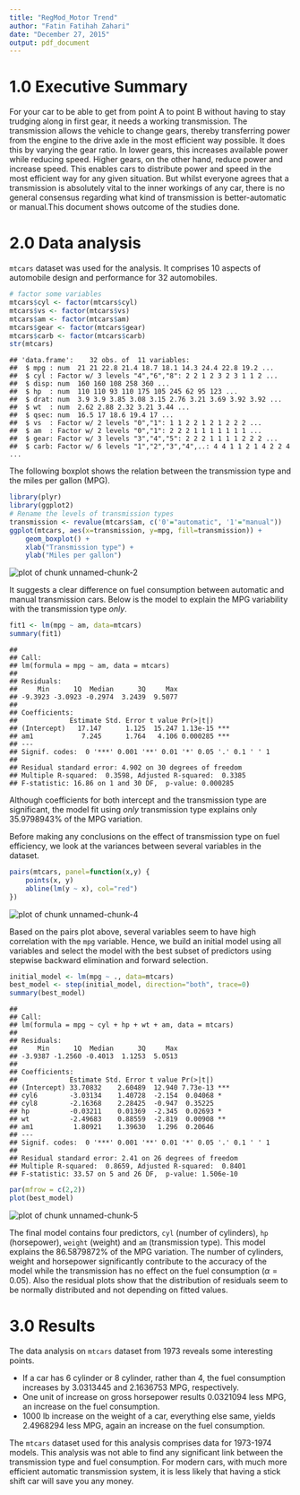 ```yaml
---
title: "RegMod_Motor Trend"
author: "Fatin Fatihah Zahari"
date: "December 27, 2015"
output: pdf_document
---
```



# 1.0 Executive Summary

For your car to be able to get from point A to point B without having to stay trudging along in first gear, it needs a working transmission. The transmission allows the vehicle to change gears, thereby transferring power from the engine to the drive axle in the most efficient way possible. It does this by varying the gear ratio. In lower gears, this increases available power while reducing speed. Higher gears, on the other hand, reduce power and increase speed. This enables cars to distribute power and speed in the most efficient way for any given situation. But whilst everyone agrees that a transmission is absolutely vital to the inner workings of any car, there is no general consensus regarding what kind of transmission is better-automatic or manual.This document shows outcome of the studies done. 

# 2.0 Data analysis

`mtcars` dataset was used for the analysis. It comprises 10 aspects of automobile design and performance for 32 automobiles.


```r
# factor some variables
mtcars$cyl <- factor(mtcars$cyl)
mtcars$vs <- factor(mtcars$vs)
mtcars$am <- factor(mtcars$am)
mtcars$gear <- factor(mtcars$gear)
mtcars$carb <- factor(mtcars$carb)
str(mtcars)
```

```
## 'data.frame':	32 obs. of  11 variables:
##  $ mpg : num  21 21 22.8 21.4 18.7 18.1 14.3 24.4 22.8 19.2 ...
##  $ cyl : Factor w/ 3 levels "4","6","8": 2 2 1 2 3 2 3 1 1 2 ...
##  $ disp: num  160 160 108 258 360 ...
##  $ hp  : num  110 110 93 110 175 105 245 62 95 123 ...
##  $ drat: num  3.9 3.9 3.85 3.08 3.15 2.76 3.21 3.69 3.92 3.92 ...
##  $ wt  : num  2.62 2.88 2.32 3.21 3.44 ...
##  $ qsec: num  16.5 17 18.6 19.4 17 ...
##  $ vs  : Factor w/ 2 levels "0","1": 1 1 2 2 1 2 1 2 2 2 ...
##  $ am  : Factor w/ 2 levels "0","1": 2 2 2 1 1 1 1 1 1 1 ...
##  $ gear: Factor w/ 3 levels "3","4","5": 2 2 2 1 1 1 1 2 2 2 ...
##  $ carb: Factor w/ 6 levels "1","2","3","4",..: 4 4 1 1 2 1 4 2 2 4 ...
```

The following boxplot shows the relation between the transmission type and the miles per gallon (MPG).


```r
library(plyr)
library(ggplot2)
# Rename the levels of transmission types
transmission <- revalue(mtcars$am, c('0'="automatic", '1'="manual"))
ggplot(mtcars, aes(x=transmission, y=mpg, fill=transmission)) +
    geom_boxplot() +
    xlab("Transmission type") +
    ylab("Miles per gallon")
```

![plot of chunk unnamed-chunk-2](figure/unnamed-chunk-2-1.png) 

It suggests a clear difference on fuel consumption between automatic
and manual transmission cars. Below is the model to explain the MPG
variability with the transmission type _only_.


```r
fit1 <- lm(mpg ~ am, data=mtcars)
summary(fit1)
```

```
## 
## Call:
## lm(formula = mpg ~ am, data = mtcars)
## 
## Residuals:
##     Min      1Q  Median      3Q     Max 
## -9.3923 -3.0923 -0.2974  3.2439  9.5077 
## 
## Coefficients:
##             Estimate Std. Error t value Pr(>|t|)    
## (Intercept)   17.147      1.125  15.247 1.13e-15 ***
## am1            7.245      1.764   4.106 0.000285 ***
## ---
## Signif. codes:  0 '***' 0.001 '**' 0.01 '*' 0.05 '.' 0.1 ' ' 1
## 
## Residual standard error: 4.902 on 30 degrees of freedom
## Multiple R-squared:  0.3598,	Adjusted R-squared:  0.3385 
## F-statistic: 16.86 on 1 and 30 DF,  p-value: 0.000285
```

Although coefficients for both intercept and the transmission type are
significant, the model fit using _only_ transmission type explains only
35.9798943% of the MPG variation.



Before making any conclusions on the effect of transmission type on fuel
efficiency, we look at the variances between several variables in the dataset.


```r
pairs(mtcars, panel=function(x,y) {
    points(x, y)
    abline(lm(y ~ x), col="red")
})
```

![plot of chunk unnamed-chunk-4](figure/unnamed-chunk-4-1.png) 

Based on the pairs plot above, several variables seem to have high
correlation with the `mpg` variable. Hence, we build an initial model
using all variables and select the model with the best subset of
predictors using stepwise backward elimination and forward selection.


```r
initial_model <- lm(mpg ~ ., data=mtcars)
best_model <- step(initial_model, direction="both", trace=0)
summary(best_model)
```

```
## 
## Call:
## lm(formula = mpg ~ cyl + hp + wt + am, data = mtcars)
## 
## Residuals:
##     Min      1Q  Median      3Q     Max 
## -3.9387 -1.2560 -0.4013  1.1253  5.0513 
## 
## Coefficients:
##             Estimate Std. Error t value Pr(>|t|)    
## (Intercept) 33.70832    2.60489  12.940 7.73e-13 ***
## cyl6        -3.03134    1.40728  -2.154  0.04068 *  
## cyl8        -2.16368    2.28425  -0.947  0.35225    
## hp          -0.03211    0.01369  -2.345  0.02693 *  
## wt          -2.49683    0.88559  -2.819  0.00908 ** 
## am1          1.80921    1.39630   1.296  0.20646    
## ---
## Signif. codes:  0 '***' 0.001 '**' 0.01 '*' 0.05 '.' 0.1 ' ' 1
## 
## Residual standard error: 2.41 on 26 degrees of freedom
## Multiple R-squared:  0.8659,	Adjusted R-squared:  0.8401 
## F-statistic: 33.57 on 5 and 26 DF,  p-value: 1.506e-10
```

```r
par(mfrow = c(2,2))
plot(best_model)
```

![plot of chunk unnamed-chunk-5](figure/unnamed-chunk-5-1.png) 

The final model contains four predictors, `cyl` (number of cylinders),
`hp` (horsepower), `weight` (weight) and `am` (transmission type). This
model explains the 86.5879872% of the MPG
variation. The number of cylinders, weight and horsepower  significantly
contribute to the accuracy of the model while the transmission has no effect
on the fuel consumption ($\alpha=0.05$). Also the residual plots show that
the distribution of residuals seem to be
normally distributed and not depending on fitted values.

# 3.0 Results

The data analysis on `mtcars` dataset from 1973 reveals some interesting
points.

- If a car has 6 cylinder or 8 cylinder, rather than 4, the fuel consumption
increases by 3.0313445 and
2.1636753 MPG, respectively.
- One unit of increase on gross horsepower results
0.0321094 less MPG, an increase on the fuel
consumption.
- 1000 lb increase on the weight of a car, everything else same, yields
2.4968294 less MPG, again an increase on the
fuel consumption.

The `mtcars` dataset used for this analysis comprises data for 1973-1974
models. This analysis was not able to find any significant link between the
transmission type and fuel consumption. For modern cars, with much more
efficient automatic transmission system, it is less likely that having
a stick shift car will save you any money.
